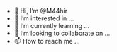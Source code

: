 - 👋 Hi, I’m @M44hir
- 👀 I’m interested in ...
- 🌱 I’m currently learning ...
- 💞️ I’m looking to collaborate on ...
- 📫 How to reach me ...

<!---
M44hir/M44hir is a ✨ special ✨ repository because its `README.md` (this file) appears on your GitHub profile.
You can click the Preview link to take a look at your changes.
--->
